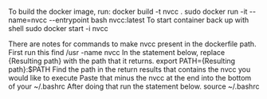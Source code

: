 To build the docker image, run:
docker build -t nvcc .
sudo docker run -it --name=nvcc --entrypoint bash nvcc:latest
To start container back up with shell
sudo docker start -i nvcc

There are notes for commands to make nvcc present in the dockerfile path.
First run this 
find /usr -name nvcc
In the statement below, replace {Resulting path} with the path that it returns. 
export PATH={Resulting path}:$PATH
Find the path in the return results that contains the nvcc you would like to execute
Paste that minus the nvcc at the end into the bottom of your ~/.bashrc
After doing that run the statement below.
source ~/.bashrc

